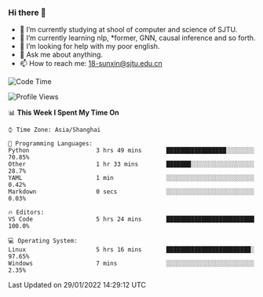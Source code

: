 ### Hi there 👋

<!--
**sunxin000/sunxin000** is a ✨ _special_ ✨ repository because its `README.md` (this file) appears on your GitHub profile.

Here are some ideas to get you started:

- 🔭 I’m currently working on ...
- 🌱 I’m currently learning ...
- 👯 I’m looking to collaborate on ...
- 🤔 I’m looking for help with ...
- 💬 Ask me about ...
- 📫 How to reach me: ...
- 😄 Pronouns: ...
- ⚡ Fun fact: ...
-->
- 🏫 I’m currently studying at shool of computer and science of SJTU.
- 🌱 I’m currently learning nlp, \*former, GNN, causal inference and so forth.
- 🤔 I’m looking for help with my poor english.
- 💬 Ask me about anything.
- 📫 How to reach me: 18-sunxin@sjtu.edu.cn
<!--START_SECTION:waka-->
![Code Time](http://img.shields.io/badge/Code%20Time-85%20hrs%2027%20mins-blue)

![Profile Views](http://img.shields.io/badge/Profile%20Views-1-blue)

📊 **This Week I Spent My Time On** 

```text
⌚︎ Time Zone: Asia/Shanghai

💬 Programming Languages: 
Python                   3 hrs 49 mins       █████████████████░░░░░░░░   70.85% 
Other                    1 hr 33 mins        ███████░░░░░░░░░░░░░░░░░░   28.7% 
YAML                     1 min               ░░░░░░░░░░░░░░░░░░░░░░░░░   0.42% 
Markdown                 0 secs              ░░░░░░░░░░░░░░░░░░░░░░░░░   0.03%

🔥 Editors: 
VS Code                  5 hrs 24 mins       █████████████████████████   100.0%

💻 Operating System: 
Linux                    5 hrs 16 mins       ████████████████████████░   97.65% 
Windows                  7 mins              ░░░░░░░░░░░░░░░░░░░░░░░░░   2.35%

```


 Last Updated on 29/01/2022 14:29:12 UTC
<!--END_SECTION:waka-->
